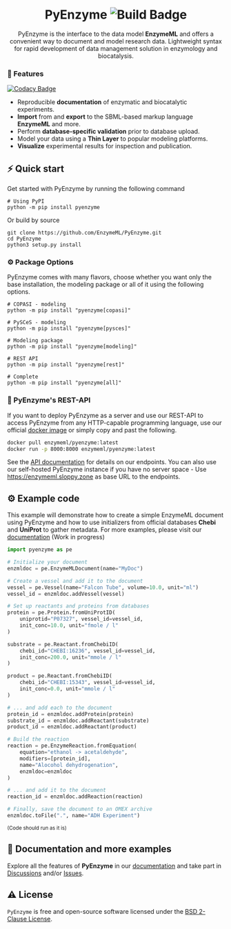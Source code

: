 <h1 align="center">
  PyEnzyme
  <img src="https://github.com/EnzymeML/PyENzyme/actions/workflows/build.yml/badge.svg" alt="Build Badge">
</h1>
<p align="center"> 
PyEnzyme is the interface to the data model <b>EnzymeML</b> and offers a convenient way to document and model research data. Lightweight syntax for rapid development of data management solution in enzymology and biocatalysis.</p>

### 🧬 Features

[![Codacy Badge](https://api.codacy.com/project/badge/Grade/2067f8313cbe460f8adcd2de3fb0fc14)](https://app.codacy.com/gh/EnzymeML/PyEnzyme?utm_source=github.com&utm_medium=referral&utm_content=EnzymeML/PyEnzyme&utm_campaign=Badge_Grade_Settings)


- Reproducible **documentation** of enzymatic and biocatalytic experiments.
- **Import** from and **export** to the SBML-based markup language **EnzymeML** and more.
- Perform **database-specific validation** prior to database upload.
- Model your data using a **Thin Layer**  to popular modeling platforms.
- **Visualize** experimental results for inspection and publication.

## ⚡️ Quick start
Get started with PyEnzyme by running the following command 

```
# Using PyPI
python -m pip install pyenzyme
```

Or build by source
```
git clone https://github.com/EnzymeML/PyEnzyme.git
cd PyEnzyme
python3 setup.py install
```

### ⚙️ Package Options
PyEnzyme comes with many flavors, choose whether you want only the base installation, the modeling package or all of it using the following options.
```
# COPASI - modeling
python -m pip install "pyenzyme[copasi]"

# PySCeS - modeling
python -m pip install "pyenzyme[pysces]"

# Modeling package
python -m pip install "pyenzyme[modeling]"

# REST API
python -m pip install "pyenzyme[rest]"

# Complete
python -m pip install "pyenzyme[all]"
```

### 🚀 PyEnzyme's REST-API

If you want to deploy PyEnzyme as a server and use our REST-API to access PyEnzyme from any HTTP-capable programming language, use our official [docker image](https://hub.docker.com/r/enzymeml/pyenzyme/tags) or simply copy and past the following.

```bash
docker pull enzymeml/pyenzyme:latest
docker run -p 8000:8000 enzymeml/pyenzyme:latest
```
See the [API documentation](https://enzymeml.sloppy.zone) for details on our endpoints. You can also use our self-hosted PyEnzyme instance if you have no server space - Use https://enzymeml.sloppy.zone as base URL to the endpoints.

## ⚙️ Example code

This example will demonstrate how to create a simple EnzymeML document using PyEnzyme and how to use initializers from official databases **Chebi** and **UniProt** to gather metadata. For more examples, please visit our [documentation](https://pyenzyme.readthedocs.io/en/refactoring/) (Work in progress)

```python
import pyenzyme as pe

# Initialize your document
enzmldoc = pe.EnzymeMLDocument(name="MyDoc")

# Create a vessel and add it to the document
vessel = pe.Vessel(name="Falcon Tube", volume=10.0, unit="ml")
vessel_id = enzmldoc.addVessel(vessel)

# Set up reactants and proteins from databases
protein = pe.Protein.fromUniProtID(
    uniprotid="P07327", vessel_id=vessel_id,
    init_conc=10.0, unit="fmole / l"
)

substrate = pe.Reactant.fromChebiID(
    chebi_id="CHEBI:16236", vessel_id=vessel_id,
    init_conc=200.0, unit="mmole / l"
) 

product = pe.Reactant.fromChebiID(
    chebi_id="CHEBI:15343", vessel_id=vessel_id,
    init_conc=0.0, unit="mmole / l"
)

# ... and add each to the document
protein_id = enzmldoc.addProtein(protein)
substrate_id = enzmldoc.addReactant(substrate)
product_id = enzmldoc.addReactant(product)

# Build the reaction
reaction = pe.EnzymeReaction.fromEquation(
    equation="ethanol -> acetaldehyde",
    modifiers=[protein_id],
    name="Alocohol dehydrogenation",
    enzmldoc=enzmldoc
)

# ... and add it to the document
reaction_id = enzmldoc.addReaction(reaction)

# Finally, save the document to an OMEX archive
enzmldoc.toFile(".", name="ADH Experiment")
```
<sub>(Code should run as it is)</sup>

## 📖 Documentation and more examples

Explore all the features of **PyEnzyme** in our [documentation](https://pyenzyme.readthedocs.io/en/latest/index.html#) and take part in [Discussions](https://github.com/EnzymeML/PyEnzyme/discussions) and/or [Issues](https://github.com/EnzymeML/PyEnzyme/issues). 

## ⚠️ License

`PyEnzyme` is free and open-source software licensed under the [BSD 2-Clause License](https://github.com/EnzymeML/PyEnzyme/blob/main/LICENSE). 
